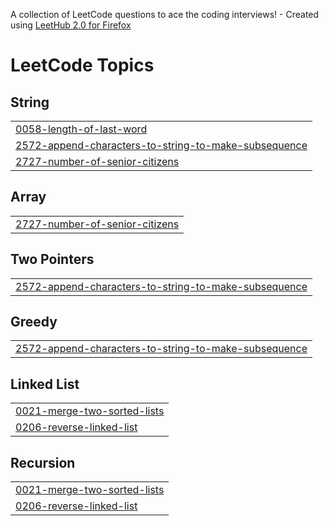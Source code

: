 A collection of LeetCode questions to ace the coding interviews! - Created using [LeetHub 2.0 for Firefox](https://github.com/maitreya2954/LeetHub-2.0-Firefox)
<!---LeetCode Topics Start-->
# LeetCode Topics
## String
|  |
| ------- |
| [0058-length-of-last-word](https://github.com/shridhiaggarwal/Leetcode_practice/tree/master/0058-length-of-last-word) |
| [2572-append-characters-to-string-to-make-subsequence](https://github.com/shridhiaggarwal/Leetcode_practice/tree/master/2572-append-characters-to-string-to-make-subsequence) |
| [2727-number-of-senior-citizens](https://github.com/shridhiaggarwal/Leetcode_practice/tree/master/2727-number-of-senior-citizens) |
## Array
|  |
| ------- |
| [2727-number-of-senior-citizens](https://github.com/shridhiaggarwal/Leetcode_practice/tree/master/2727-number-of-senior-citizens) |
## Two Pointers
|  |
| ------- |
| [2572-append-characters-to-string-to-make-subsequence](https://github.com/shridhiaggarwal/Leetcode_practice/tree/master/2572-append-characters-to-string-to-make-subsequence) |
## Greedy
|  |
| ------- |
| [2572-append-characters-to-string-to-make-subsequence](https://github.com/shridhiaggarwal/Leetcode_practice/tree/master/2572-append-characters-to-string-to-make-subsequence) |
## Linked List
|  |
| ------- |
| [0021-merge-two-sorted-lists](https://github.com/shridhiaggarwal/Leetcode_practice/tree/master/0021-merge-two-sorted-lists) |
| [0206-reverse-linked-list](https://github.com/shridhiaggarwal/Leetcode_practice/tree/master/0206-reverse-linked-list) |
## Recursion
|  |
| ------- |
| [0021-merge-two-sorted-lists](https://github.com/shridhiaggarwal/Leetcode_practice/tree/master/0021-merge-two-sorted-lists) |
| [0206-reverse-linked-list](https://github.com/shridhiaggarwal/Leetcode_practice/tree/master/0206-reverse-linked-list) |
<!---LeetCode Topics End-->